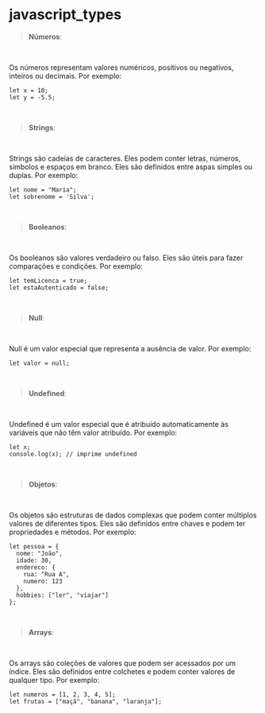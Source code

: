 # **javascript_types**

> **Números**:

<br/>

Os números representam valores numéricos, positivos ou negativos, inteiros ou decimais. Por exemplo:

```
let x = 10;
let y = -5.5;
```
<br/>

> **Strings**:

<br/>

Strings são cadeias de caracteres. Eles podem conter letras, números, símbolos e espaços em branco. Eles são definidos entre aspas simples ou duplas. Por exemplo:

```
let nome = "Maria";
let sobrenome = 'Silva';
```

<br/>

> **Booleanos**:

<br/>

Os booleanos são valores verdadeiro ou falso. Eles são úteis para fazer comparações e condições. Por exemplo:

```
let temLicenca = true;
let estaAutenticado = false;
```

<br/>

> **Null**:

<br/>

Null é um valor especial que representa a ausência de valor. Por exemplo:

```
let valor = null;
```

<br/>

> **Undefined**:

<br/>

Undefined é um valor especial que é atribuído automaticamente às variáveis que não têm valor atribuído. Por exemplo:

```
let x;
console.log(x); // imprime undefined
```

<br/>

> **Objetos**:

<br/>

Os objetos são estruturas de dados complexas que podem conter múltiplos valores de diferentes tipos. Eles são definidos entre chaves e podem ter propriedades e métodos. Por exemplo:

```
let pessoa = {
  nome: "João",
  idade: 30,
  endereco: {
    rua: "Rua A",
    numero: 123
  },
  hobbies: ["ler", "viajar"]
};
```

<br/>

> **Arrays**:

<br/>

Os arrays são coleções de valores que podem ser acessados por um índice. Eles são definidos entre colchetes e podem conter valores de qualquer tipo. Por exemplo:

```
let numeros = [1, 2, 3, 4, 5];
let frutas = ["maçã", "banana", "laranja"];
```

<br/>
